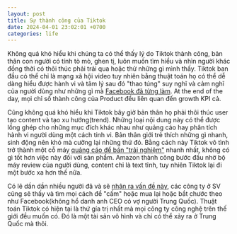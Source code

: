 ```yaml
---
layout: post
title: Sự thành công của Tiktok
date: 2024-04-01 23:02:01 +0700
categories: life
---
```


Không quá khó hiểu khi chúng ta có thể thấy lý do Tiktok thành công, bản thân con người có tính tò mò, ghen tị, luôn muốn tìm hiểu và nhìn người khác đồng thời có thôi thúc phải trải qua hoặc thử những gì mình thấy. Tiktok ban đầu có thể chỉ là mạng xã hội video tuy nhiên bằng thuật toán họ có thể dễ dàng hiểu được hành vi và tâm lý sau đó "thao túng" suy nghĩ và cảm nghĩ của người dùng như những gì mà [Facebook đã từng làm](https://vocal.media/futurism/facebook-can-control-your-mind). At the end of the day, mọi chỉ số thành công của Product đều liên quan đến growth KPI cả. 

Cũng không quá khó hiểu khi Tiktok bây giờ bản thân họ phải thôi thúc user tạo content và tạo xu hướng(trend). Những loại nội dung này có thể được lồng ghép cho những mục đích khác nhau như quảng cáo hay phân tích hành vi người dùng một cách tinh vi. Bản thân giới trẻ thích những gì nhanh, sinh động nên khó mà cưỡng lại những thứ đó. Bằng cách này Tiktok vô tình trở thành một cỗ máy [quảng cáo để bán "trải nghiệm"](https://xn--chuyn-ksa.vn/build/2023/07/29/x%C3%A2y-d%E1%BB%B1ng-v%C3%A0-b%C3%A1n-s%E1%BA%A3n-ph%E1%BA%A9m.html) nhanh nhất, không có gì tốt hơn việc này đối với sản phẩm. Amazon thành công bước đầu nhờ bộ máy review của người dùng, content chỉ là text tĩnh, tuy nhiên Tiktok lại đi một bước xa hơn thế nữa. 

Có lẽ dần dần nhiều người đã và sẽ [nhận ra vấn đề này](https://www.newsweek.com/seize-chinas-tiktok-its-algorithm-too-opinion-1880547), các công ty ở SV cũng sẽ thấy và tìm mọi cách để "cấm" hoặc mua lại hoặc bắt chước theo như Facebook(không hổ danh anh CEO có vợ người Trung Quốc). Thuật toán Tiktok có hiện tại là thứ gía trị nhất mà mọi công ty công nghệ trên thế giới đều muốn có. Đó là một tài sản vô hình và chỉ có thể xảy ra ở Trung Quốc mà thôi.
